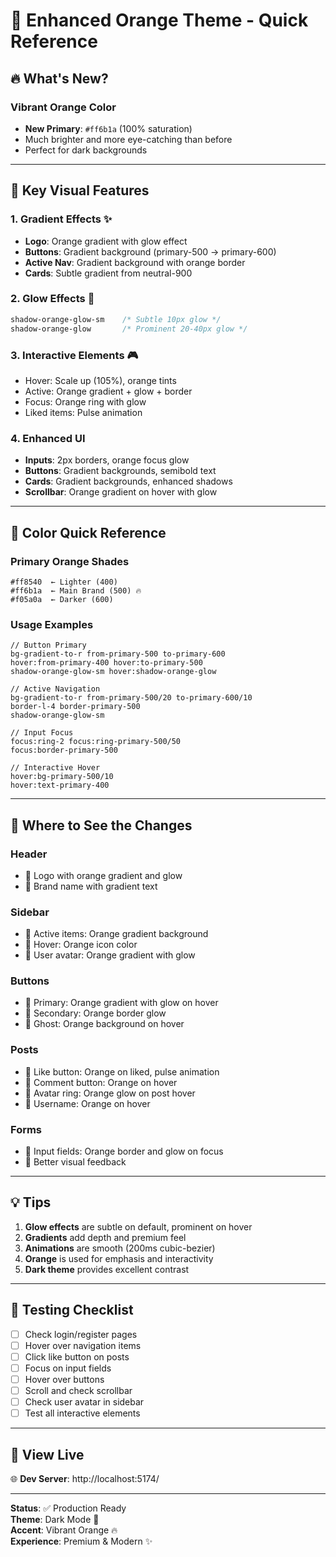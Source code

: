 # 🎨 Enhanced Orange Theme - Quick Reference

## 🔥 What's New?

### Vibrant Orange Color

- **New Primary**: `#ff6b1a` (100% saturation)
- Much brighter and more eye-catching than before
- Perfect for dark backgrounds

---

## 🎯 Key Visual Features

### 1. **Gradient Effects** ✨

- **Logo**: Orange gradient with glow effect
- **Buttons**: Gradient background (primary-500 → primary-600)
- **Active Nav**: Gradient background with orange border
- **Cards**: Subtle gradient from neutral-900

### 2. **Glow Effects** 💫

```css
shadow-orange-glow-sm    /* Subtle 10px glow */
shadow-orange-glow       /* Prominent 20-40px glow */
```

### 3. **Interactive Elements** 🎮

- Hover: Scale up (105%), orange tints
- Active: Orange gradient + glow + border
- Focus: Orange ring with glow
- Liked items: Pulse animation

### 4. **Enhanced UI**

- **Inputs**: 2px borders, orange focus glow
- **Buttons**: Gradient backgrounds, semibold text
- **Cards**: Gradient backgrounds, enhanced shadows
- **Scrollbar**: Orange gradient on hover with glow

---

## 🎨 Color Quick Reference

### Primary Orange Shades

```
#ff8540  ← Lighter (400)
#ff6b1a  ← Main Brand (500) 🔥
#f05a0a  ← Darker (600)
```

### Usage Examples

```tsx
// Button Primary
bg-gradient-to-r from-primary-500 to-primary-600
hover:from-primary-400 hover:to-primary-500
shadow-orange-glow-sm hover:shadow-orange-glow

// Active Navigation
bg-gradient-to-r from-primary-500/20 to-primary-600/10
border-l-4 border-primary-500
shadow-orange-glow-sm

// Input Focus
focus:ring-2 focus:ring-primary-500/50
focus:border-primary-500

// Interactive Hover
hover:bg-primary-500/10
hover:text-primary-400
```

---

## 🚀 Where to See the Changes

### Header

- 🔸 Logo with orange gradient and glow
- 🔸 Brand name with gradient text

### Sidebar

- 🔸 Active items: Orange gradient background
- 🔸 Hover: Orange icon color
- 🔸 User avatar: Orange gradient with glow

### Buttons

- 🔸 Primary: Orange gradient with glow on hover
- 🔸 Secondary: Orange border glow
- 🔸 Ghost: Orange background on hover

### Posts

- 🔸 Like button: Orange on liked, pulse animation
- 🔸 Comment button: Orange on hover
- 🔸 Avatar ring: Orange glow on post hover
- 🔸 Username: Orange on hover

### Forms

- 🔸 Input fields: Orange border and glow on focus
- 🔸 Better visual feedback

---

## 💡 Tips

1. **Glow effects** are subtle on default, prominent on hover
2. **Gradients** add depth and premium feel
3. **Animations** are smooth (200ms cubic-bezier)
4. **Orange** is used for emphasis and interactivity
5. **Dark theme** provides excellent contrast

---

## 🎯 Testing Checklist

- [ ] Check login/register pages
- [ ] Hover over navigation items
- [ ] Click like button on posts
- [ ] Focus on input fields
- [ ] Hover over buttons
- [ ] Scroll and check scrollbar
- [ ] Check user avatar in sidebar
- [ ] Test all interactive elements

---

## 📍 View Live

🌐 **Dev Server**: http://localhost:5174/

---

**Status**: ✅ Production Ready  
**Theme**: Dark Mode 🌙  
**Accent**: Vibrant Orange 🔥  
**Experience**: Premium & Modern ✨
